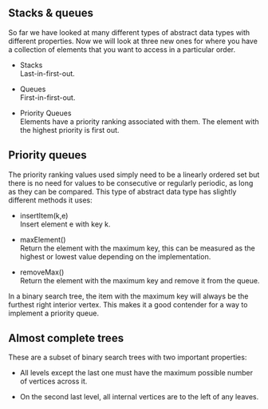 ## Stacks & queues

So far we have looked at many different types of abstract data types with different properties. Now we will look at three new ones for where you have a collection of elements that you want to access in a particular order.

- Stacks <br>
  Last-in-first-out.

- Queues <br>
  First-in-first-out.

- Priority Queues <br>
  Elements have a priority ranking associated with them. The element with the highest priority is first out.

## Priority queues

The priority ranking values used simply need to be a linearly ordered set but there is no need for values to be consecutive or regularly periodic, as long as they can be compared. This type of abstract data type has slightly different methods it uses:

- insertItem(k,e) <br>
  Insert element e with key k.

- maxElement() <br>
  Return the element with the maximum key, this can be measured as the highest or lowest value depending on the implementation.

- removeMax() <br>
  Return the element with the maximum key and remove it from the queue.

In a binary search tree, the item with the maximum key will always be the furthest right interior vertex. This makes it a good contender for a way to implement a priority queue.

## Almost complete trees

These are a subset of binary search trees with two important properties:

- All levels except the last one must have the maximum possible number of vertices across it.

- On the second last level, all internal vertices are to the left of any leaves.
